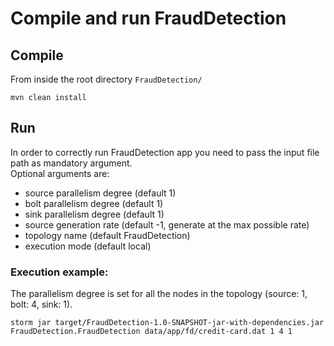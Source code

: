# Compile and run FraudDetection

## Compile
From inside the root directory `FraudDetection/`

`mvn clean install`

## Run
In order to correctly run FraudDetection app you need to pass the input file path as mandatory argument.<br>
Optional arguments are:
- source parallelism degree (default 1)
- bolt parallelism degree (default 1)
- sink parallelism degree (default 1)
- source generation rate (default -1, generate at the max possible rate)
- topology name (default FraudDetection)
- execution mode (default local)

### Execution example:
The parallelism degree is set for all the nodes in the topology (source: 1, bolt: 4, sink: 1).

`storm jar target/FraudDetection-1.0-SNAPSHOT-jar-with-dependencies.jar FraudDetection.FraudDetection data/app/fd/credit-card.dat 1 4 1`

